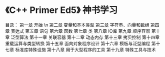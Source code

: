 # 《C++ Primer Ed5》 神书学习
目录：
第一章 开始 \n
第二章 变量和基本类型
第三章 字符串、向量和数组
第四章 表达式
第五章 语句
第六章 函数
第七章 类
第八章 IO库
第九章 顺序容器
第十章 泛型算法
第十一章 关联容器
第十二章 动态内存
第十三章 拷贝控制
第十四章 重载运算与类型转换
第十五章 面向对象程序设计
第十六章 模板与泛型编程
第十七章 标准库特殊设施
第十八章 用于大型程序的工具
第十九章 特殊工具与技术
